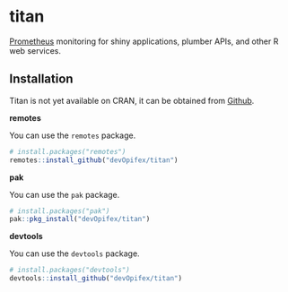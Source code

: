 # titan

[Prometheus](prometheus.io/) monitoring for shiny applications, plumber APIs, and other R web services.

## Installation

Titan is not yet available on CRAN, it can be obtained from [Github](https://github.com/devOpifex/titan).

**remotes**

You can use the `remotes` package.

```r
# install.packages("remotes")
remotes::install_github("devOpifex/titan")
```

**pak**

You can use the `pak` package.

```r
# install.packages("pak")
pak::pkg_install("devOpifex/titan")
```

**devtools**

You can use the `devtools` package.

```r
# install.packages("devtools")
devtools::install_github("devOpifex/titan")
```

